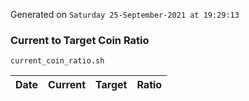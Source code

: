 Generated on `Saturday 25-September-2021 at 19:29:13`

### Current to Target Coin Ratio
`current_coin_ratio.sh`

Date|Current|Target|Ratio
---|---|---|---
